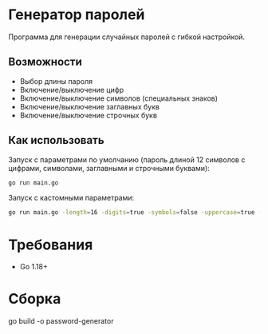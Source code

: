 # Генератор паролей

Программа для генерации случайных паролей с гибкой настройкой.

## Возможности
- Выбор длины пароля
- Включение/выключение цифр
- Включение/выключение символов (специальных знаков)
- Включение/выключение заглавных букв
- Включение/выключение строчных букв

## Как использовать

Запуск с параметрами по умолчанию (пароль длиной 12 символов с цифрами, символами, заглавными и строчными буквами):

```bash
go run main.go
```

Запуск с кастомными параметрами:
```bash
go run main.go -length=16 -digits=true -symbols=false -uppercase=true -lowercase=true
```

# Требования
- Go 1.18+

# Сборка
go build -o password-generator
